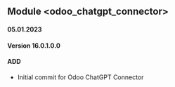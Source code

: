 ## Module <odoo_chatgpt_connector>

#### 05.01.2023
#### Version 16.0.1.0.0
#### ADD

- Initial commit for Odoo ChatGPT Connector
